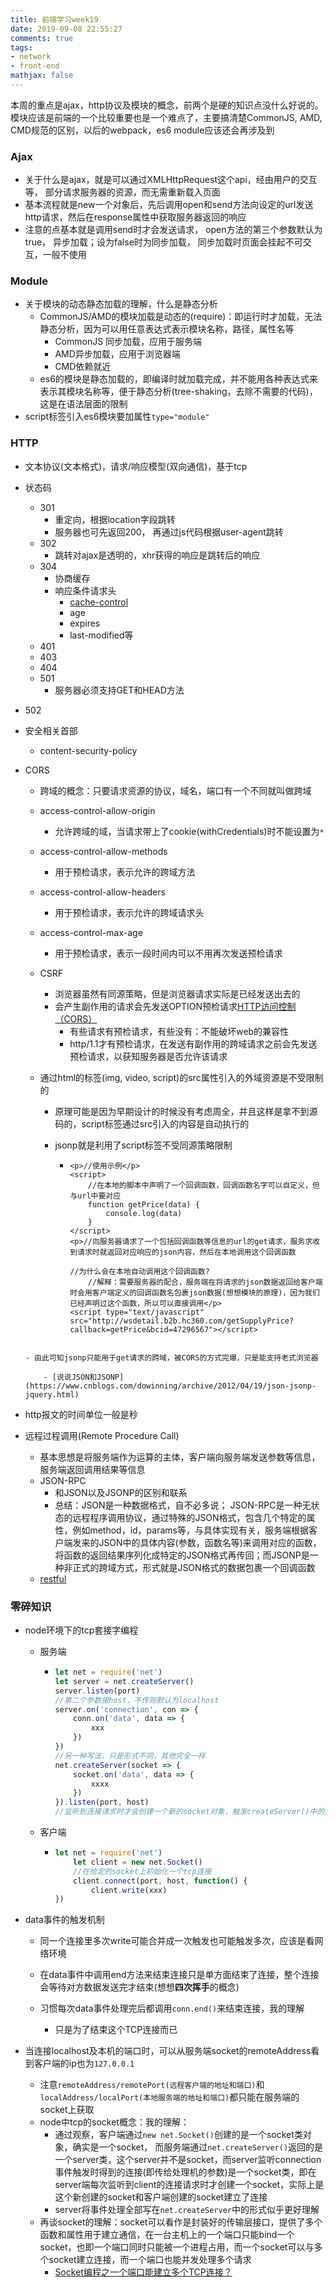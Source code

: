 ```yaml
---
title: 前端学习week19
date: 2019-09-08 22:55:27
comments: true
tags:
- network
- front-end
mathjax: false
---
```


​	本周的重点是ajax，http协议及模块的概念，前两个是硬的知识点没什么好说的。 模块应该是前端的一个比较重要也是一个难点了，主要搞清楚CommonJS, AMD, CMD规范的区别，以后的webpack，es6 module应该还会再涉及到

<!-- more -->

### Ajax

- 关于什么是ajax，就是可以通过XMLHttpRequest这个api，经由用户的交互等， 部分请求服务器的资源，而无需重新载入页面
- 基本流程就是new一个对象后，先后调用open和send方法向设定的url发送http请求，然后在response属性中获取服务器返回的响应
- 注意的点基本就是调用send时才会发送请求， open方法的第三个参数默认为true， 异步加载；设为false时为同步加载， 同步加载时页面会挂起不可交互，一般不使用

### Module

- 关于模块的动态静态加载的理解，什么是静态分析
  - CommonJS/AMD的模块加载是动态的(require)：即运行时才加载，无法静态分析，因为可以用任意表达式表示模块名称，路径，属性名等
    - CommonJS 同步加载，应用于服务端
    - AMD异步加载，应用于浏览器端
    - CMD依赖就近
  - es6的模块是静态加载的，即编译时就加载完成，并不能用各种表达式来表示其模块名称等，便于静态分析(tree-shaking，去除不需要的代码)，这是在语法层面的限制
- script标签引入es6模块要加属性`type="module"`

### HTTP

- 文本协议(文本格式)，请求/响应模型(双向通信)，基于tcp

- 状态码
  - 301
    - 重定向，根据location字段跳转
    - 服务器也可先返回200， 再通过js代码根据user-agent跳转
  - 302
    - 跳转对ajax是透明的，xhr获得的响应是跳转后的响应
  - 304
    - 协商缓存
    - 响应条件请求头
      - [cache-control](https://developer.mozilla.org/zh-CN/docs/Web/HTTP/Headers/Cache-Control)
      - age
      - expires
      - last-modified等
  - 401
  - 403
  - 404
  - 501
    - 服务器必须支持GET和HEAD方法
  
- 502

- 安全相关首部
  
  - content-security-policy
  
- CORS
  
  - 跨域的概念：只要请求资源的协议，域名，端口有一个不同就叫做跨域
  
  - access-control-allow-origin
  
    - 允许跨域的域，当请求带上了cookie(withCredentials)时不能设置为`*`
  
  - access-control-allow-methods
  
    - 用于预检请求，表示允许的跨域方法
  
  - access-control-allow-headers
  
    - 用于预检请求，表示允许的跨域请求头
  
  - access-control-max-age
  
    - 用于预检请求，表示一段时间内可以不用再次发送预检请求
  
  - CSRF
    - 浏览器虽然有同源策略，但是浏览器请求实际是已经发送出去的
    - 会产生副作用的请求会先发送OPTION预检请求[HTTP访问控制（CORS）](https://developer.mozilla.org/zh-CN/docs/Web/HTTP/Access_control_CORS)
      - 有些请求有预检请求，有些没有：不能破坏web的兼容性
      - http/1.1才有预检请求，在发送有副作用的跨域请求之前会先发送预检请求，以获知服务器是否允许该请求
    
  - 通过html的标签(img, video, script)的src属性引入的外域资源是不受限制的
    - 原理可能是因为早期设计的时候没有考虑周全，并且这样是拿不到源码的，script标签通过src引入的内容是自动执行的
  
    - jsonp就是利用了script标签不受同源策略限制
  
      - ```php+HTML
        <p>//使用示例</p>
        <script>
            //在本地的脚本中声明了一个回调函数，回调函数名字可以自定义，但与url中要对应
            function getPrice(data) {
                console.log(data)
            }
        </script>
        <p>//向服务器请求了一个包括回调函数等信息的url的get请求，服务求收到请求时就返回对应响应的json内容，然后在本地调用这个回调函数
        
        //为什么会在本地自动调用这个回调函数?
            //解释：需要服务器的配合，服务端在将请求的json数据返回给客户端时会用客户端定义的回调函数名包裹json数据(想想模块的原理)，因为我们已经声明过这个函数，所以可以直接调用</p>
        <script type="text/javascript" src="http://wsdetail.b2b.hc360.com/getSupplyPrice?callback=getPrice&bcid=47296567"></script>
        ```
  ```
        
  - 由此可知jsonp只能用于get请求的跨域，被CORS的方式完爆，只是能支持老式浏览器
      
      - [说说JSON和JSONP](https://www.cnblogs.com/dowinning/archive/2012/04/19/json-jsonp-jquery.html)
  ```
  
- http报文的时间单位一般是秒

- 远程过程调用(Remote Procedure Call)
  - 基本思想是将服务端作为运算的主体，客户端向服务端发送参数等信息，服务端返回调用结果等信息
  - JSON-RPC
    - 和JSON以及JSONP的区别和联系
    - 总结：JSON是一种数据格式，自不必多说； JSON-RPC是一种无状态的远程程序调用协议，通过特殊的JSON格式，包含几个特定的属性，例如method，id，params等，与具体实现有关，服务端根据客户端发来的JSON中的具体内容(参数，函数名等)来调用对应的函数，将函数的返回结果序列化成特定的JSON格式再传回；而JSONP是一种非正式的跨域方式，形式就是JSON格式的数据包裹一个回调函数
  - [restful](http://www.ruanyifeng.com/blog/2018/10/restful-api-best-practices.html)

### 零碎知识

- node环境下的tcp套接字编程

  - 服务端
  
    - ```js
      let net = require('net')
      let server = net.createServer()
      server.listen(port)
      //第二个参数接host，不传则默认为localhost
      server.on('connection', con => {
          conn.on('data', data => {
              xxx
          })
      })    
      //另一种写法，只是形式不同，其他完全一样
      net.createServer(socket => {
          socket.on('data', data => {
              xxxx
          })
      }).listen(port, host)
      //监听到连接请求时才会创建一个新的socket对象，触发createServer()中的函数
      
      ```
  
  - 客户端
  
    - ```js
      let net = require('net')
          let client = new net.Socket()       
          //在给定的socket上初始化一个tcp连接
          client.connect(port, host, function() {
              client.write(xxx)    
      })
      ```
  
- data事件的触发机制
  
  - 同一个连接里多次write可能合并成一次触发也可能触发多次，应该是看网络环境
  - 在data事件中调用end方法来结束连接只是单方面结束了连接，整个连接会等待对方数据发送完才结束(想想**四次挥手**的概念)
  - 习惯每次data事件处理完后都调用`conn.end()`来结束连接，我的理解
  
    - 只是为了结束这个TCP连接而已
- 当连接localhost及本机的端口时，可以从服务端socket的remoteAddress看到客户端的ip也为`127.0.0.1`
  
    - 注意`remoteAddress/remotePort(远程客户端的地址和端口)`和`localAddress/localPort(本地服务端的地址和端口)`都只能在服务端的socket上获取
  - node中tcp的socket概念：我的理解：
    - 通过观察，客户端通过`new net.Socket()`创建的是一个socket类对象，确实是一个socket， 而服务端通过`net.createServer()`返回的是一个server类，这个server并不是socket，而server监听connection事件触发时得到的连接(即传给处理机的参数)是一个socket类，即在server端每次监听到client的连接请求时才创建一个socket，实际上是这个新创建的socket和客户端创建的socket建立了连接
    - server将事件处理全部写在`net.createServer`中的形式似乎更好理解
  - 再谈socket的理解：socket可以看作是封装好的传输层接口，提供了多个函数和属性用于建立通信，在一台主机上的一个端口只能bind一个socket，也即一个端口同时只能被一个进程占用，而一个socket可以与多个socket建立连接，而一个端口也能并发处理多个请求
    - [Socket编程之一个端口能建立多个TCP连接？](https://blog.csdn.net/u011580175/article/details/80306414)